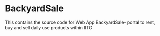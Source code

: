 # BackyardSale
This contains the source code for Web App BackyardSale- portal to rent, buy and sell daily use products within IITG
